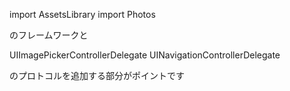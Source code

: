 import AssetsLibrary
import Photos

のフレームワークと

UIImagePickerControllerDelegate
UINavigationControllerDelegate

のプロトコルを追加する部分がポイントです
